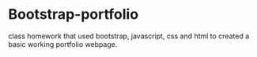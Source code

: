 # Bootstrap-portfolio

class homework that used bootstrap, javascript, css and html to created a basic working portfolio webpage. 
